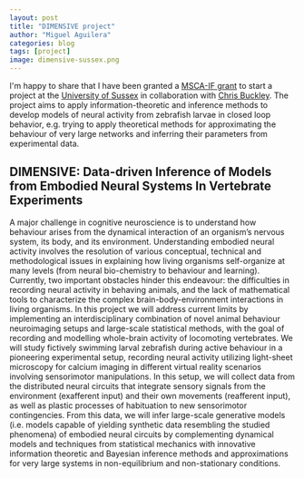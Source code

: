 ```yaml
---
layout: post
title: "DIMENSIVE project"
author: "Miguel Aguilera"
categories: blog
tags: [project]
image: dimensive-sussex.png
---
```


I'm happy to share that I have been granted a [MSCA-IF grant](https://ec.europa.eu/research/mariecurieactions/actions/individual-fellowships_en) to start a project at the [University of Sussex](https://www.sussex.ac.uk/) in collaboration with [Chris Buckley](https://christopherlbuckley.com/). 
The project aims to apply information-theoretic and inference methods to develop models of neural activity from zebrafish larvae in closed loop behavior, e.g. trying to apply theoretical methods for approximating the behaviour of very large networks and inferring their parameters from experimental data.

## DIMENSIVE: Data-driven Inference of Models from Embodied Neural Systems In Vertebrate Experiments

A major challenge in cognitive neuroscience is to understand how behaviour arises from the dynamical interaction of an organism’s nervous system, its body, and its environment. Understanding embodied neural activity involves the resolution of various conceptual, technical and methodological issues in explaining how living organisms self-organize at many levels (from neural bio-chemistry to behaviour and learning). Currently, two important obstacles hinder this endeavour: the difficulties in recording neural activity in behaving animals, and the lack of mathematical tools to characterize the complex brain-body-environment interactions in living organisms. In this project we will address current limits by implementing an interdisciplinary combination of novel animal behaviour neuroimaging setups and large-scale statistical methods, with the goal of recording and modelling whole-brain activity of locomoting vertebrates. We will study fictively swimming larval zebrafish during active behaviour in a pioneering experimental setup, recording neural activity utilizing light-sheet microscopy for calcium imaging in different virtual reality scenarios involving sensorimotor manipulations. In this setup, we will collect data from the distributed neural circuits that integrate sensory signals from the environment (exafferent input) and their own movements (reafferent input), as well as plastic processes of habituation to new sensorimotor contingencies. From this data, we will infer large-scale generative models (i.e. models capable of yielding synthetic data resembling the studied phenomena) of embodied neural circuits by complementing dynamical models and techniques from statistical mechanics with innovative information theoretic and Bayesian inference methods and approximations for very large systems in non-equilibrium and non-stationary conditions.
